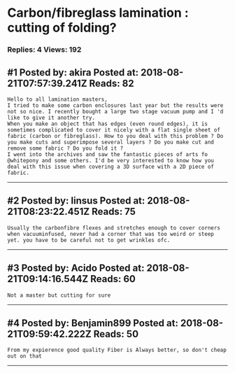 # Carbon/fibreglass lamination : cutting of folding?

### Replies: 4 Views: 192

## \#1 Posted by: akira Posted at: 2018-08-21T07:57:39.241Z Reads: 82

```
Hello to all lamination masters,
I tried to make some carbon enclosures last year but the results were not so nice. I recently bought a large two stage vacuum pump and I 'd like to give it another try.
When you make an object that has edges (even round edges), it is sometimes complicated to cover it nicely with a flat single sheet of fabric (carbon or fibreglass). How to you deal with this problem ? Do you make cuts and superimpose several layers ? Do you make cut and remove some fabric ? Do you fold it ?
I went into the archives and saw the fantastic pieces of arts fo @whitepony and some others. I'd be very interested to know how you deal with this issue when covering a 3D surface with a 2D piece of fabric.
```

---
## \#2 Posted by: linsus Posted at: 2018-08-21T08:23:22.451Z Reads: 75

```
Usually the carbonfibre flexes and stretches enough to cover corners when vacuuminfused, never had a corner that was too weird or steep yet. you have to be careful not to get wrinkles ofc.
```

---
## \#3 Posted by: Acido Posted at: 2018-08-21T09:14:16.544Z Reads: 60

```
Not a master but cutting for sure
```

---
## \#4 Posted by: Benjamin899 Posted at: 2018-08-21T09:59:42.222Z Reads: 50

```
From my expierence good quality Fiber is Always better, so don't cheap out on that
```

---

